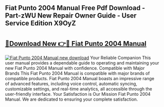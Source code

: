 ## Fiat Punto 2004 Manual Free Pdf Download - Part-zWU New Repair Owner Guide - User Service Edition X9OyZ

# <h2><a href="http://cf10178.oget.top/?id=Fiat+Punto+2004+Manual">🔗Download New 👉🔴 Fiat Punto 2004 Manual</a></h2>

[![Fiat Punto 2004 Manual new download](https://i.imgur.com/5g1atiW.png)](http://cf10178.oget.top/?id=Fiat+Punto+2004+Manual)
Your Reliable Companion This user manual provides a dependable guide to operating and maintaining your new Fiat Punto 2004 Manual with confidence. Compatible with Major Brands This Fiat Punto 2004 Manual is compatible with major brands of compatible products. Fiat Punto 2004 Manual boasts an impressive range of advanced features, including voice control, automatic syncing, customizable settings, and real-time analytics, all accessible through the user-friendly interface. Your Satisfaction is Our Mission Fiat Punto 2004 Manual. We are dedicated to ensuring your complete satisfaction.
